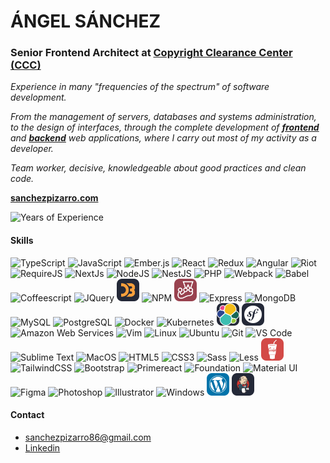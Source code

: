 # ÁNGEL SÁNCHEZ

### Senior Frontend Architect at [Copyright Clearance Center (CCC)](https://www.copyright.com/)

_Experience in many "frequencies of the spectrum" of software development._

_From the management of servers, databases and systems administration, to the design of interfaces, through the complete development of <ins>**frontend**</ins> and <ins>**backend**</ins> web applications, where I carry out most of my activity as a developer._

_Team worker, decisive, knowledgeable about good practices and clean code._

**[sanchezpizarro.com](http://sanchezpizarro.com/)**

![Years of Experience](https://img.shields.io/badge/Experiencia-15%20años-blue)

#### Skills

<p align="left">
  <!-- TS -->
  <img src="https://raw.githubusercontent.com/danielcranney/readme-generator/main/public/icons/skills/typescript-colored.svg" alt="TypeScript" title="TypeScript" width="36" height="36" />

  <!-- JS -->
  <img src="https://raw.githubusercontent.com/danielcranney/readme-generator/main/public/icons/skills/javascript-colored.svg" alt="JavaScript" title="JavaScript" width="36" height="36" />

  <!-- Ember -->
  <img src="https://raw.githubusercontent.com/danielcranney/readme-generator/main/public/icons/skills/emberjs-colored.svg" alt="Ember.js" title="Ember.js" width="36" height="36" />

  <!-- React -->
  <img src="https://raw.githubusercontent.com/danielcranney/readme-generator/main/public/icons/skills/react-colored.svg" alt="React" title="React" width="36" height="36" />

  <!-- Redux -->
  <img src="https://raw.githubusercontent.com/danielcranney/readme-generator/main/public/icons/skills/redux-colored.svg" alt="Redux" title="Redux" width="36" height="36" />

  <!-- Angular -->
  <img src="https://raw.githubusercontent.com/danielcranney/readme-generator/main/public/icons/skills/angularjs-colored.svg" alt="Angular" title="Angular" width="36" height="36" />

  <!-- Riot -->
  <img src="https://sanchezpizarro.com/src/img/ico/riot.png" alt="Riot" title="Riot" width="36" height="36" />

  <!-- RequireJS -->
  <img src="https://sanchezpizarro.com/src/img/ico/requirejs.png" alt="RequireJS" title="RequireJS" width="36" height="36" />

  <!-- ##### -->

  <!-- Next.js -->
  <img src="https://raw.githubusercontent.com/danielcranney/readme-generator/main/public/icons/skills/nextjs-colored-dark.svg" alt="NextJs" title="NextJs" width="36" height="36" />

  <!-- Node.js -->
  <img src="https://raw.githubusercontent.com/danielcranney/readme-generator/main/public/icons/skills/nodejs-colored.svg" alt="NodeJS" title="NodeJS" width="36" height="36" />

  <!-- NestJS -->
  <img src="https://raw.githubusercontent.com/danielcranney/readme-generator/main/public/icons/skills/nestjs-colored.svg" alt="NestJS" title="NestJS" width="36" height="36" />

  <!-- PHP -->
  <img src="https://raw.githubusercontent.com/danielcranney/readme-generator/main/public/icons/skills/php-colored.svg" alt="PHP" title="PHP" width="36" height="36" />

  <!-- Webpack -->
  <img src="https://raw.githubusercontent.com/danielcranney/readme-generator/main/public/icons/skills/webpack-colored.svg" alt="Webpack" title="Webpack" width="36" height="36" />

  <!-- Babel -->
  <img src="https://raw.githubusercontent.com/danielcranney/readme-generator/main/public/icons/skills/babel-colored-dark.svg" alt="Babel" title="Babel" width="36" height="36" />

  <!-- CoffeeScript -->
  <img src="https://raw.githubusercontent.com/danielcranney/readme-generator/main/public/icons/skills/coffeescript-colored-dark.svg" alt="Coffeescript" title="Coffeescript" width="36" height="36" />

  <!-- jQuery -->
  <img src="https://raw.githubusercontent.com/danielcranney/readme-generator/main/public/icons/skills/jquery-colored.svg" alt="JQuery" title="JQuery" width="36" height="36" />

  <!-- D3 -->
  <img src="https://github.com/tandpfun/skill-icons/raw/main/icons/D3-Dark.svg" alt="D3" title="D3" width="36" height="36" />

  <!-- NPM -->
  <img src="https://raw.githubusercontent.com/tandpfun/skill-icons/main/icons/Npm-Dark.svg" alt="NPM" title="NPM" width="36" height="36" />

  <!-- Jest -->
  <img src="https://raw.githubusercontent.com/tandpfun/skill-icons/main/icons/Jest.svg" alt="Jest" title="Jest" width="36" height="36" />

  <!-- ##### -->

  <!-- Express -->
  <img src="https://raw.githubusercontent.com/danielcranney/readme-generator/main/public/icons/skills/express-colored-dark.svg" alt="Express" title="Express" width="36" height="36" />

  <!-- MongoDB -->
  <img src="https://raw.githubusercontent.com/danielcranney/readme-generator/main/public/icons/skills/mongodb-colored.svg" alt="MongoDB" title="MongoDB" width="36" height="36" />

  <!-- MySQL -->
  <img src="https://raw.githubusercontent.com/danielcranney/readme-generator/main/public/icons/skills/mysql-colored.svg" alt="MySQL" title="MySQL" width="36" height="36" />

  <!-- PostgreSQL -->
  <img src="https://raw.githubusercontent.com/danielcranney/readme-generator/main/public/icons/skills/postgresql-colored.svg" alt="PostgreSQL" title="PostgreSQL" width="36" height="36" />

  <!-- Docker -->
  <img src="https://raw.githubusercontent.com/danielcranney/readme-generator/main/public/icons/skills/docker-colored.svg" alt="Docker" title="Docker" width="36" height="36" />

  <!-- Kubernetes -->
  <img src="https://raw.githubusercontent.com/danielcranney/readme-generator/main/public/icons/skills/kubernetes-colored.svg" alt="Kubernetes" title="Kubernetes" width="36" height="36" />

  <!-- ElasticSearch -->
  <img src="https://raw.githubusercontent.com/tandpfun/skill-icons/main/icons/Elasticsearch-Dark.svg" alt="ElasticSearch" title="ElasticSearch" width="36" height="36" />

  <!-- Symfony -->
  <img src="https://raw.githubusercontent.com/tandpfun/skill-icons/main/icons/Symfony-Dark.svg" alt="Symfony" title="Symfony" width="36" height="36" />

  <!-- AWS -->
  <img src="https://raw.githubusercontent.com/danielcranney/readme-generator/main/public/icons/skills/aws-colored-dark.svg" alt="Amazon Web Services" title="Amazon Web Services" width="36" height="36" />

  <!-- Vim -->
  <img src="https://raw.githubusercontent.com/danielcranney/readme-generator/main/public/icons/skills/vim-colored.svg" alt="Vim" title="Vim" width="36" height="36" />

  <!-- Linux -->
  <img src="https://raw.githubusercontent.com/danielcranney/readme-generator/main/public/icons/skills/linux-colored.svg" alt="Linux" title="Linux" width="36" height="36" />

  <!-- Ubuntu -->
  <img src="https://raw.githubusercontent.com/danielcranney/readme-generator/main/public/icons/skills/ubuntu-colored.svg" alt="Ubuntu" title="Ubuntu" width="36" height="36" />

  <!-- Git -->
  <img src="https://raw.githubusercontent.com/danielcranney/readme-generator/main/public/icons/skills/git-colored.svg" alt="Git" title="Git" width="36" height="36" />

  <!-- VS Code -->
  <img src="https://raw.githubusercontent.com/danielcranney/readme-generator/main/public/icons/skills/visualstudiocode-colored.svg" alt="VS Code" title="VS Code" width="36" height="36" />

  <!-- Sublime Text -->
  <img src="https://raw.githubusercontent.com/danielcranney/readme-generator/main/public/icons/skills/sublimetext-colored.svg" alt="Sublime Text" title="Sublime Text" width="36" height="36" />

  <!-- macOS -->
  <img src="https://raw.githubusercontent.com/danielcranney/readme-generator/main/public/icons/skills/macos-colored-dark.svg" alt="MacOS" title="MacOS" width="36" height="36" />

  <!-- ##### -->

  <!-- HTML5 -->
  <img src="https://raw.githubusercontent.com/danielcranney/readme-generator/main/public/icons/skills/html5-colored.svg" alt="HTML5" title="HTML5" width="36" height="36" />

  <!-- CSS3 -->
  <img src="https://raw.githubusercontent.com/danielcranney/readme-generator/main/public/icons/skills/css3-colored.svg" alt="CSS3" title="CSS3" width="36" height="36" />

  <!-- Sass -->
  <img src="https://raw.githubusercontent.com/danielcranney/readme-generator/main/public/icons/skills/sass-colored.svg" alt="Sass" title="Sass" width="36" height="36" />

  <!-- Less -->
  <img src="https://raw.githubusercontent.com/tandpfun/skill-icons/main/icons/Less-Dark.svg" alt="Less" title="Less" width="36" height="36" />

  <!-- Gulp -->
  <img src="https://raw.githubusercontent.com/tandpfun/skill-icons/main/icons/Gulp.svg" alt="Gulp" title="Gulp" width="36" height="36" />

  <!-- Tailwind -->
  <img src="https://raw.githubusercontent.com/danielcranney/readme-generator/main/public/icons/skills/tailwindcss-colored.svg" alt="TailwindCSS" title="TailwindCSS" width="36" height="36" />

  <!-- Bootstrap -->
  <img src="https://raw.githubusercontent.com/danielcranney/readme-generator/main/public/icons/skills/bootstrap-colored.svg" alt="Bootstrap" title="Bootstrap" width="36" height="36" />

  <!-- PrimeReact -->
  <img src="https://sanchezpizarro.com/src/img/ico/primereact.png" alt="Primereact" title="Primereact" width="36" height="36" />

  <!-- Foundation -->
  <img src="https://sanchezpizarro.com/src/img/ico/foundation.svg" alt="Foundation" title="Foundation" width="36" height="36" />

  <!-- MUI -->
  <img src="https://raw.githubusercontent.com/danielcranney/readme-generator/main/public/icons/skills/materialui-colored.svg" alt="Material UI" title="Material UI" width="36" height="36" />

  <!-- Figma -->
  <img src="https://raw.githubusercontent.com/danielcranney/readme-generator/main/public/icons/skills/figma-colored.svg" alt="Figma" title="Figma" width="36" height="36" />

  <!-- Photoshop -->
  <img src="https://raw.githubusercontent.com/danielcranney/readme-generator/main/public/icons/skills/photoshop-colored-dark.svg" alt="Photoshop" title="Photoshop" width="36" height="36" />

  <!-- Illustrator -->
  <img src="https://raw.githubusercontent.com/danielcranney/readme-generator/main/public/icons/skills/illustrator-colored-dark.svg" alt="Illustrator" title="Illustrator" width="36" height="36" />

  <!-- ##### -->

  <!-- Windows -->
  <img src="https://raw.githubusercontent.com/tandpfun/skill-icons/main/icons/Windows-Dark.svg" alt="Windows" title="Windows" width="36" height="36" />

  <!-- Wordpress -->
  <img src="https://raw.githubusercontent.com/tandpfun/skill-icons/main/icons/Wordpress.svg" alt="Wordpress" title="Wordpress" width="36" height="36" />

  <!-- Jenkins -->
  <img src="https://raw.githubusercontent.com/tandpfun/skill-icons/main/icons/Jenkins-Dark.svg" alt="Jenkins" title="Jenkins" width="36" height="36" />
</p>

#### Contact

- [sanchezpizarro86@gmail.com](sanchezpizarro86@gmail.com)
- [Linkedin](https://www.linkedin.com/in/sanchezpizarro)

